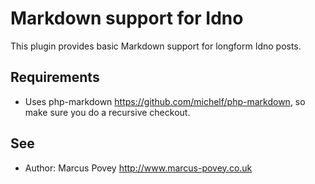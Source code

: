 Markdown support for Idno
=========================

This plugin provides basic Markdown support for longform Idno posts.

Requirements
------------

* Uses php-markdown <https://github.com/michelf/php-markdown>, so make sure you do
  a recursive checkout.

See
---
 * Author: Marcus Povey <http://www.marcus-povey.co.uk> 